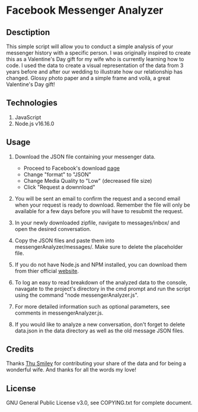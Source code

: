# **Facebook Messenger Analyzer**
## **Desctiption**
This simple script will allow you to conduct a simple analysis of your messenger history with a specific person. I was originally inspired to create this as a Valentine's Day gift for my wife who is currently learning how to code. I used the data to create a visual representation of the data from 3 years before and after our wedding to illustrate how our relationship has changed. Glossy photo paper and a simple frame and voilà, a great Valentine's Day gift!

## **Technologies**
1. JavaScript
2. Node.js v16.16.0

## **Usage**
1. Download the JSON file containing your messenger data.
    * Proceed to Facebook's download [page](https://www.facebook.com/dyi)
    * Change "format" to "JSON"
    * Change Media Quality to "Low" (decreased file size)
    * Click "Request a downnload"

2. You will be sent an email to confirm the request and a second email when your request is ready to download. Remember the file will only be available for a few days before you will have to resubmit the request.

3. In your newly downloaded zipfile, navigate to messages/inbox/ and open the desired conversation.

4. Copy the JSON files and paste them into messengerAnalyzer/messages/. Make sure to delete the placeholder file.

5. If you do not have Node.js and NPM installed, you can download them from thier official [website](https://nodejs.org/en/).

6. To log an easy to read breakdown of the analyzed data to the console, navagate to the project's directory in the cmd prompt and run the script using the command "node messengerAnalyzer.js". 

7. For more detailed information such as optional parameters, see comments in messengerAnalyzer.js.

8. If you would like to analyze a new conversation, don't forget to delete data.json in the data directory as well as the old message JSON files.

## **Credits**
Thanks [Thu Smiley](https://github.com/thusmiley/) for contributing your share of the data and for being a wonderful wife. And thanks for all the words my love!

## **License**
GNU General Public License v3.0, see COPYING.txt for complete document.
